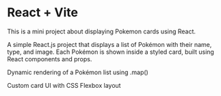 # React + Vite

This is a mini project about displaying Pokemon cards using React.

A simple React.js project that displays a list of Pokémon with their name, type, and image. Each Pokémon is shown inside a styled card, built using React components and props.

Dynamic rendering of a Pokémon list using .map()

Custom card UI with CSS Flexbox layout
